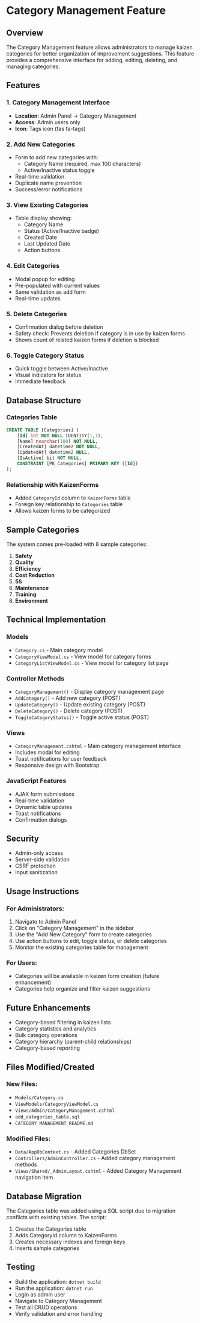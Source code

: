 # Category Management Feature

## Overview
The Category Management feature allows administrators to manage kaizen categories for better organization of improvement suggestions. This feature provides a comprehensive interface for adding, editing, deleting, and managing categories.

## Features

### 1. Category Management Interface
- **Location**: Admin Panel → Category Management
- **Access**: Admin users only
- **Icon**: Tags icon (fas fa-tags)

### 2. Add New Categories
- Form to add new categories with:
  - Category Name (required, max 100 characters)
  - Active/Inactive status toggle
- Real-time validation
- Duplicate name prevention
- Success/error notifications

### 3. View Existing Categories
- Table display showing:
  - Category Name
  - Status (Active/Inactive badge)
  - Created Date
  - Last Updated Date
  - Action buttons

### 4. Edit Categories
- Modal popup for editing
- Pre-populated with current values
- Same validation as add form
- Real-time updates

### 5. Delete Categories
- Confirmation dialog before deletion
- Safety check: Prevents deletion if category is in use by kaizen forms
- Shows count of related kaizen forms if deletion is blocked

### 6. Toggle Category Status
- Quick toggle between Active/Inactive
- Visual indicators for status
- Immediate feedback

## Database Structure

### Categories Table
```sql
CREATE TABLE [Categories] (
    [Id] int NOT NULL IDENTITY(1,1),
    [Name] nvarchar(100) NOT NULL,
    [CreatedAt] datetime2 NOT NULL,
    [UpdatedAt] datetime2 NULL,
    [IsActive] bit NOT NULL,
    CONSTRAINT [PK_Categories] PRIMARY KEY ([Id])
);
```

### Relationship with KaizenForms
- Added `CategoryId` column to `KaizenForms` table
- Foreign key relationship to `Categories` table
- Allows kaizen forms to be categorized

## Sample Categories
The system comes pre-loaded with 8 sample categories:
1. **Safety**
2. **Quality**
3. **Efficiency**
4. **Cost Reduction**
5. **5S**
6. **Maintenance**
7. **Training**
8. **Environment**

## Technical Implementation

### Models
- `Category.cs` - Main category model
- `CategoryViewModel.cs` - View model for category forms
- `CategoryListViewModel.cs` - View model for category list page

### Controller Methods
- `CategoryManagement()` - Display category management page
- `AddCategory()` - Add new category (POST)
- `UpdateCategory()` - Update existing category (POST)
- `DeleteCategory()` - Delete category (POST)
- `ToggleCategoryStatus()` - Toggle active status (POST)

### Views
- `CategoryManagement.cshtml` - Main category management interface
- Includes modal for editing
- Toast notifications for user feedback
- Responsive design with Bootstrap

### JavaScript Features
- AJAX form submissions
- Real-time validation
- Dynamic table updates
- Toast notifications
- Confirmation dialogs

## Security
- Admin-only access
- Server-side validation
- CSRF protection
- Input sanitization

## Usage Instructions

### For Administrators:
1. Navigate to Admin Panel
2. Click on "Category Management" in the sidebar
3. Use the "Add New Category" form to create categories
4. Use action buttons to edit, toggle status, or delete categories
5. Monitor the existing categories table for management

### For Users:
- Categories will be available in kaizen form creation (future enhancement)
- Categories help organize and filter kaizen suggestions

## Future Enhancements
- Category-based filtering in kaizen lists
- Category statistics and analytics
- Bulk category operations
- Category hierarchy (parent-child relationships)
- Category-based reporting

## Files Modified/Created

### New Files:
- `Models/Category.cs`
- `ViewModels/CategoryViewModel.cs`
- `Views/Admin/CategoryManagement.cshtml`
- `add_categories_table.sql`
- `CATEGORY_MANAGEMENT_README.md`

### Modified Files:
- `Data/AppDbContext.cs` - Added Categories DbSet
- `Controllers/AdminController.cs` - Added category management methods
- `Views/Shared/_AdminLayout.cshtml` - Added Category Management navigation item

## Database Migration
The Categories table was added using a SQL script due to migration conflicts with existing tables. The script:
1. Creates the Categories table
2. Adds CategoryId column to KaizenForms
3. Creates necessary indexes and foreign keys
4. Inserts sample categories

## Testing
- Build the application: `dotnet build`
- Run the application: `dotnet run`
- Login as admin user
- Navigate to Category Management
- Test all CRUD operations
- Verify validation and error handling
